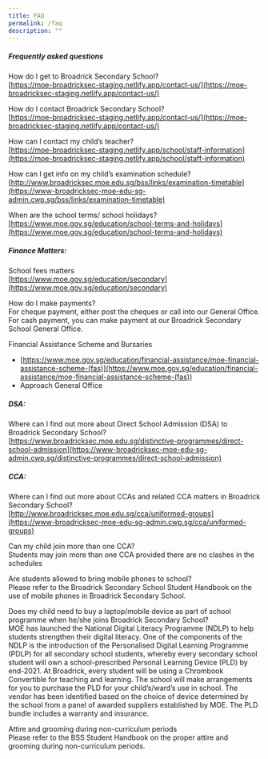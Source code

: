```yaml
---
title: FAQ
permalink: /faq
description: ""
---
```


##### Frequently asked questions
  
How do I get to Broadrick Secondary School? <br>
[https://moe-broadricksec-staging.netlify.app/contact-us/](https://moe-broadricksec-staging.netlify.app/contact-us/)

How do I contact Broadrick Secondary School? <br>
[https://moe-broadricksec-staging.netlify.app/contact-us/](https://moe-broadricksec-staging.netlify.app/contact-us/)

How can I contact my child’s teacher? <br>
[https://moe-broadricksec-staging.netlify.app/school/staff-information](https://moe-broadricksec-staging.netlify.app/school/staff-information)  

How can I get info on my child’s examination schedule? <br> 
[http://www.broadricksec.moe.edu.sg/bss/links/examination-timetable](https://www-broadricksec-moe-edu-sg-admin.cwp.sg/bss/links/examination-timetable)


When are the school terms/ school holidays? <br> 
[https://www.moe.gov.sg/education/school-terms-and-holidays](https://www.moe.gov.sg/education/school-terms-and-holidays)

##### Finance Matters: 

School fees matters <br>
[https://www.moe.gov.sg/education/secondary](https://www.moe.gov.sg/education/secondary)

How do I make payments? <br>
For cheque payment, either post the cheques or call into our General Office. <br>
For cash payment, you can make payment at our Broadrick Secondary School General Office.

Financial Assistance Scheme and Bursaries
* [https://www.moe.gov.sg/education/financial-assistance/moe-financial-assistance-scheme-(fas)](https://www.moe.gov.sg/education/financial-assistance/moe-financial-assistance-scheme-(fas))
* Approach General Office

##### DSA: 
Where can I find out more about Direct School Admission (DSA) to Broadrick Secondary School? <br>
[https://www.broadricksec.moe.edu.sg/distinctive-programmes/direct-school-admission](https://www-broadricksec-moe-edu-sg-admin.cwp.sg/distinctive-programmes/direct-school-admission)  

##### CCA:
Where can I find out more about CCAs and related CCA matters in Broadrick Secondary School? <br> 
[http://www.broadricksec.moe.edu.sg/cca/uniformed-groups](https://www-broadricksec-moe-edu-sg-admin.cwp.sg/cca/uniformed-groups)

Can my child join more than one CCA? <br>
Students may join more than one CCA provided there are no clashes in the schedules  

Are students allowed to bring mobile phones to school? <br>
Please refer to the Broadrick Secondary School Student Handbook on the use of mobile phones in Broadrick Secondary School.

Does my child need to buy a laptop/mobile device as part of school programme when he/she joins Broadrick Secondary School? <br>
MOE has launched the National Digital Literacy Programme (NDLP) to help students strengthen their digital literacy. One of the components of the NDLP is the introduction of the Personalised Digital Learning Programme (PDLP) for all secondary school students, whereby every secondary school student will own a school-prescribed Personal Learning Device (PLD) by end-2021. At Broadrick, every student will be using a Chrombook Convertible for teaching and learning. The school will make arrangements for you to purchase the PLD for your child’s/ward’s use in school. The vendor has been identified based on the choice of device determined by the school from a panel of awarded suppliers established by MOE. The PLD bundle includes a warranty and insurance.  

Attire and grooming during non-curriculum periods <br>
Please refer to the BSS Student Handbook on the proper attire and grooming during non-curriculum periods.